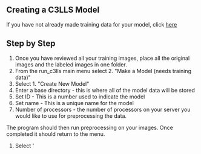 ## Creating a C3LLS Model

If you have not already made training data for your model, click [here](https://github.com/hbakhtiar/C3LLS/blob/main/Documentation/New%20to%20AI/Create%20Training%20Data.md)

## Step by Step

1. Once you have reviewed all your training images, place all the original images and the labeled images in one folder.
3. From the run_c3lls main menu select 2. "Make a Model (needs training data)"
4. Select 1. "Create New Model"
5. Enter a base directory - this is where all of the model data will be stored
6. Set ID - This is a number used to indicate the model
7. Set name - This is a unique name for the model
8. Number of processors - the number of processors on your server you would like to use for preprocessing the data.

The program should then run preprocessing on your images. Once completed it should return to the menu. 

1. Select '
